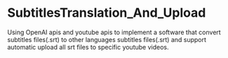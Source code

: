 # SubtitlesTranslation_And_Upload
Using OpenAI apis and youtube apis to implement a software that convert subtitles files(.srt) to other languages subtitles files(.srt) and support automatic upload all srt files to specific youtube videos.
